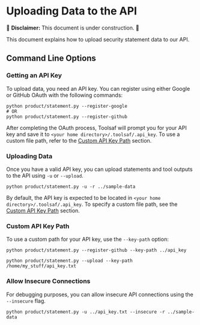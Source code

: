 # Uploading Data to the API
🚧 **Disclaimer:** This document is under construction. 🚧

This document explains how to upload security statement data to our API.

## Command Line Options

### Getting an API Key
To upload data, you need an API key. You can register using either Google or GitHub OAuth with the following commands:
```shell
python product/statement.py --register-google
# OR
python product/statement.py --register-github
```
After completing the OAuth process, Toolsaf will prompt you for your API key and save it to `<your home directory>/.toolsaf/.api_key`. To use a custom file path, refer to the [Custom API Key Path](#custom-api-key-path) section.

### Uploading Data
Once you have a valid API key, you can upload statements and tool outputs to the API using `-u` or `--upload`.
```shell
python product/statement.py -u -r ../sample-data
```
By default, the API key is expected to be located in `<your home directory>/.toolsaf/.api_key`. To specify a custom file path, see the [Custom API Key Path](#custom-api-key-path) section.

### Custom API Key Path
To use a custom path for your API key, use the `--key-path` option:
```shell
python product/statement.py --register-github --key-path ../api_key

python product/statement.py --upload --key-path /home/my_stuff/api_key.txt
```

### Allow Insecure Connections
For debugging purposes, you can allow insecure API connections using the `--insecure` flag.
```shell
python product/statement.py -u ../api_key.txt --insecure -r ../sample-data
```
